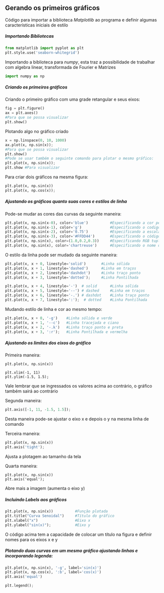 ## Gerando os primeiros gráficos

Código para importar a biblioteca *Matplotlib* ao programa e definir algumas características iniciais de estilo

##### Importando Bibliotecas

```python
from matplotlib import pyplot as plt
plt.style.use('seaborn-whitegrid')
```

Importando a biblioteca para *numpy*, esta traz a possibilidade de trabalhar com algebra linear, transformada de Fourier e Matrizes

```python
import numpy as np
```

##### Criando os primeiros gráficos

Criando o primeiro gráfico com uma grade retangular e seus eixos:

```python
fig = plt.figure()
ax = plt.axes()
#Para que se possa visualizar
plt.show()
```

Plotando algo no gráfico criado 

```python
x = np.linspace(0, 10, 1000)
ax.plot(x, np.sin(x));
#Para que se possa visualizar
plt.show()
#Pode se usar também o seguinte comando para plotar o mesmo gráfico:
plt.plot(x, np.sin(x));
plt.show #Para visualizar
```

Para criar dois gráficos na mesma figura:

```python
plt.plot(x, np.sin(x))
plt.plot(x, np.cos(x));
```

##### Ajustando os gráficos quanto suas cores e estilos de linha

Pode-se mudar as cores das curvas da seguinte maneira:

```python
plt.plot(x, np.sin(x-0), color='blue')			#Especificando a cor pelo nome
plt.plot(x, np.sin(x-1), color='g')				#Especificando o codigo da cor (rgbcmyk)
plt.plot(x, np.sin(x-2), color='0.75')			#Especificando a escala de cinza (0 a 1)
plt.plot(x, np.sin(x-3), color='#FFDD44')		#Especificando o código hexadecimal
plt.plot(x, np.sin(x), color=(1.0,0.2,0.3))		#Especificando RGB tuple
plt.plot(x, np.sin(x), color='chartreuse')		#Especificando o nome da cor em HTML
```

O estilo da linha pode ser mudado da seguinte maneira:

```python
plt.plot(x, x + 0, linestyle='solid')		#Linha sólida
plt.plot(x, x + 1, linestyle='dashed')		#Linha em traços
plt.plot(x, x + 2, linestyle='dashdot')		#Linha traço ponto
plt.plot(x, x + 3, linestyle='dotted');		#Linha Pontilhada

plt.plot(x, x + 4, linestyle='-')  # solid		#Linha sólida
plt.plot(x, x + 5, linestyle='--') # dashed		#Linha em traços
plt.plot(x, x + 6, linestyle='-.') # dashdot	#Linha traço ponto
plt.plot(x, x + 7, linestyle=':');  # dotted	#Linha Pontilhada
```

Mudando estilo de linha e cor ao mesmo tempo:

```python
plt.plot(x, x + 0, '-g')	#Linha sólida e verde
plt.plot(x, x + 1, '--c')	#Linha tracejada e ciano
plt.plot(x, x + 2, '-.k')	#Linha traço ponto e preta
plt.plot(x, x + 3, ':r');	#Linha Pontilhada e vermelha
```

##### Ajustando os limites dos eixos do gráfico

Primeira maneira:

```
plt.plot(x, np.sin(x))

plt.xlim(-1, 11)
plt.ylim(-1.5, 1.5);
```

Vale lembrar que se ingressados os valores acima ao contrário, o gráfico também sairá ao contrário

Segunda maneira:

```python
plt.axis([-1, 11, -1.5, 1.5]);
```

Desta maneira pode-se ajustar o eixo x e depois o y na mesma linha de comando 

Terceira maneira:

```python
plt.plot(x, np.sin(x))
plt.axis('tight');
```

Ajusta a plotagem ao tamanho da tela

Quarta maneira:

```
plt.plot(x, np.sin(x))
plt.axis('equal');
```

Abre mais a imagem (aumenta o eixo y)

##### Incluindo Labels aos gráficos

```python
plt.plot(x, np.sin(x))			#Função plotada
plt.title("Curva Senoidal")		#Título do gráfico
plt.xlabel("x")					#Eixo x
plt.ylabel("sin(x)");			#Eixo y
```

O código acima tem a capacidade de colocar um título na figura e definir nomes para os eixos x e y

##### Plotando duas curvas em um mesmo gráfico ajustando linhas e incorporando legenda:

```python
plt.plot(x, np.sin(x), '-g', label='sin(x)')
plt.plot(x, np.cos(x), ':b', label='cos(x)')
plt.axis('equal')

plt.legend();
```

